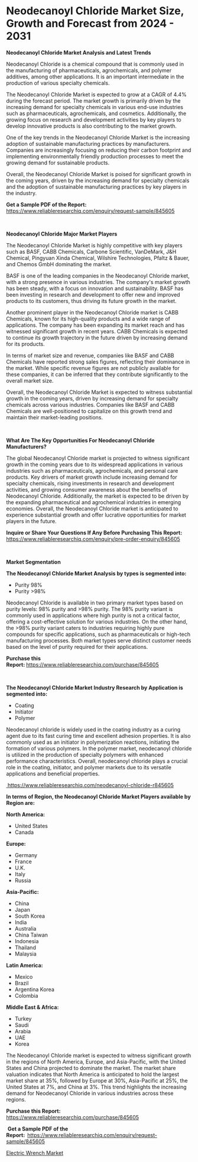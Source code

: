 <p><h1>Neodecanoyl Chloride Market Size, Growth and Forecast from 2024 - 2031</h1></p><p><strong>Neodecanoyl Chloride Market Analysis and Latest Trends</strong></p>
<p><p>Neodecanoyl Chloride is a chemical compound that is commonly used in the manufacturing of pharmaceuticals, agrochemicals, and polymer additives, among other applications. It is an important intermediate in the production of various specialty chemicals.</p><p>The Neodecanoyl Chloride Market is expected to grow at a CAGR of 4.4% during the forecast period. The market growth is primarily driven by the increasing demand for specialty chemicals in various end-use industries such as pharmaceuticals, agrochemicals, and cosmetics. Additionally, the growing focus on research and development activities by key players to develop innovative products is also contributing to the market growth.</p><p>One of the key trends in the Neodecanoyl Chloride Market is the increasing adoption of sustainable manufacturing practices by manufacturers. Companies are increasingly focusing on reducing their carbon footprint and implementing environmentally friendly production processes to meet the growing demand for sustainable products.</p><p>Overall, the Neodecanoyl Chloride Market is poised for significant growth in the coming years, driven by the increasing demand for specialty chemicals and the adoption of sustainable manufacturing practices by key players in the industry.</p></p>
<p><strong>Get a Sample PDF of the Report:&nbsp;</strong> <a href="https://www.reliableresearchiq.com/enquiry/request-sample/845605">https://www.reliableresearchiq.com/enquiry/request-sample/845605</a></p>
<p>&nbsp;</p>
<p><strong>Neodecanoyl Chloride Major Market Players</strong></p>
<p><p>The Neodecanoyl Chloride Market is highly competitive with key players such as BASF, CABB Chemicals, Carbone Scientific, VanDeMark, J&H Chemical, Pingyuan Xinda Chemical, Wilshire Technologies, Pfaltz & Bauer, and Chemos GmbH dominating the market. </p><p>BASF is one of the leading companies in the Neodecanoyl Chloride market, with a strong presence in various industries. The company's market growth has been steady, with a focus on innovation and sustainability. BASF has been investing in research and development to offer new and improved products to its customers, thus driving its future growth in the market.</p><p>Another prominent player in the Neodecanoyl Chloride market is CABB Chemicals, known for its high-quality products and a wide range of applications. The company has been expanding its market reach and has witnessed significant growth in recent years. CABB Chemicals is expected to continue its growth trajectory in the future driven by increasing demand for its products.</p><p>In terms of market size and revenue, companies like BASF and CABB Chemicals have reported strong sales figures, reflecting their dominance in the market. While specific revenue figures are not publicly available for these companies, it can be inferred that they contribute significantly to the overall market size.</p><p>Overall, the Neodecanoyl Chloride Market is expected to witness substantial growth in the coming years, driven by increasing demand for specialty chemicals across various industries. Companies like BASF and CABB Chemicals are well-positioned to capitalize on this growth trend and maintain their market-leading positions.</p></p>
<p>&nbsp;</p>
<p><strong>What Are The Key Opportunities For Neodecanoyl Chloride Manufacturers?</strong></p>
<p><p>The global Neodecanoyl Chloride market is projected to witness significant growth in the coming years due to its widespread applications in various industries such as pharmaceuticals, agrochemicals, and personal care products. Key drivers of market growth include increasing demand for specialty chemicals, rising investments in research and development activities, and growing consumer awareness about the benefits of Neodecanoyl Chloride. Additionally, the market is expected to be driven by the expanding pharmaceutical and agrochemical industries in emerging economies. Overall, the Neodecanoyl Chloride market is anticipated to experience substantial growth and offer lucrative opportunities for market players in the future.</p></p>
<p><strong>Inquire or Share Your Questions If Any Before Purchasing This Report:</strong> <a href="https://www.reliableresearchiq.com/enquiry/pre-order-enquiry/845605">https://www.reliableresearchiq.com/enquiry/pre-order-enquiry/845605</a></p>
<p>&nbsp;</p>
<p><strong>Market Segmentation</strong></p>
<p><strong>The Neodecanoyl Chloride Market Analysis by types is segmented into:</strong></p>
<p><ul><li>Purity 98%</li><li>Purity >98%</li></ul></p>
<p><p>Neodecanoyl Chloride is available in two primary market types based on purity levels: 98% purity and >98% purity. The 98% purity variant is commonly used in applications where high purity is not a critical factor, offering a cost-effective solution for various industries. On the other hand, the >98% purity variant caters to industries requiring highly pure compounds for specific applications, such as pharmaceuticals or high-tech manufacturing processes. Both market types serve distinct customer needs based on the level of purity required for their applications.</p></p>
<p><strong>Purchase this Report:&nbsp;</strong><a href="https://www.reliableresearchiq.com/purchase/845605">https://www.reliableresearchiq.com/purchase/845605</a></p>
<p>&nbsp;</p>
<p><strong>The Neodecanoyl Chloride Market Industry Research by Application is segmented into:</strong></p>
<p><ul><li>Coating</li><li>Initiator</li><li>Polymer</li></ul></p>
<p><p>Neodecanoyl chloride is widely used in the coating industry as a curing agent due to its fast curing time and excellent adhesion properties. It is also commonly used as an initiator in polymerization reactions, initiating the formation of various polymers. In the polymer market, neodecanoyl chloride is utilized in the production of specialty polymers with enhanced performance characteristics. Overall, neodecanoyl chloride plays a crucial role in the coating, initiator, and polymer markets due to its versatile applications and beneficial properties.</p></p>
<p><a href="https://www.reliableresearchiq.com/neodecanoyl-chloride-r845605">&nbsp;https://www.reliableresearchiq.com/neodecanoyl-chloride-r845605</a></p>
<p><strong>In terms of Region, the Neodecanoyl Chloride Market Players available by Region are:</strong></p>
<p>
    <p> <strong> North America: </strong>
        <ul>
            <li>United States</li>
            <li>Canada</li>
        </ul>
        </p> 
    <p> <strong> Europe: </strong>
        <ul>
            <li>Germany</li>
            <li>France</li>
            <li>U.K.</li>
            <li>Italy</li>
            <li>Russia</li>
        </ul>
        </p> 
    <p> <strong> Asia-Pacific: </strong>
        <ul>
            <li>China</li>
            <li>Japan</li>
            <li>South Korea</li>
            <li>India</li>
            <li>Australia</li>
            <li>China Taiwan</li>
            <li>Indonesia</li>
            <li>Thailand</li>
            <li>Malaysia</li>
        </ul>
        </p> 
    <p> <strong> Latin America: </strong>
        <ul>
            <li>Mexico</li>
            <li>Brazil</li>
            <li>Argentina Korea</li>
            <li>Colombia</li>
        </ul>
        </p> 
    <p> <strong> Middle East & Africa: </strong>
        <ul>
            <li>Turkey</li>
            <li>Saudi</li>
            <li>Arabia</li>
            <li>UAE</li>
            <li>Korea</li>
        </ul>
    </p>
    </p>
<p><p>The Neodecanoyl Chloride market is expected to witness significant growth in the regions of North America, Europe, and Asia-Pacific, with the United States and China projected to dominate the market. The market share valuation indicates that North America is anticipated to hold the largest market share at 35%, followed by Europe at 30%, Asia-Pacific at 25%, the United States at 7%, and China at 3%. This trend highlights the increasing demand for Neodecanoyl Chloride in various industries across these regions.</p></p>
<p><strong>Purchase this Report: </strong><a href="https://www.reliableresearchiq.com/purchase/845605">https://www.reliableresearchiq.com/purchase/845605</a></p>
<p>&nbsp;<strong>Get a Sample PDF of the Report:&nbsp;&nbsp;</strong><a href="https://www.reliableresearchiq.com/enquiry/request-sample/845605">https://www.reliableresearchiq.com/enquiry/request-sample/845605</a></p>
<p><strong></strong></p>
<p><p><a href="https://github.com/BeauGrant71/Market-Research-Report-List-1/blob/main/electric-wrench-market.md">Electric Wrench Market</a></p></p>